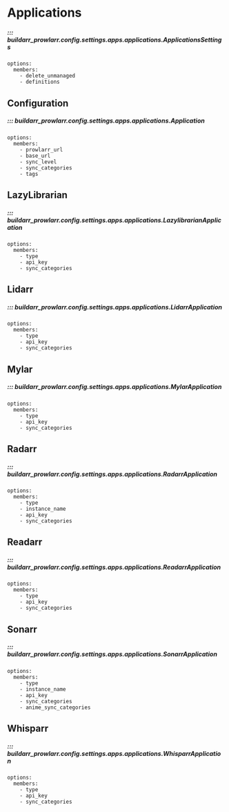 # Applications

##### ::: buildarr_prowlarr.config.settings.apps.applications.ApplicationsSettings
    options:
      members:
        - delete_unmanaged
        - definitions

## Configuration

##### ::: buildarr_prowlarr.config.settings.apps.applications.Application
    options:
      members:
        - prowlarr_url
        - base_url
        - sync_level
        - sync_categories
        - tags

## LazyLibrarian

##### ::: buildarr_prowlarr.config.settings.apps.applications.LazylibrarianApplication
    options:
      members:
        - type
        - api_key
        - sync_categories

## Lidarr

##### ::: buildarr_prowlarr.config.settings.apps.applications.LidarrApplication
    options:
      members:
        - type
        - api_key
        - sync_categories

## Mylar

##### ::: buildarr_prowlarr.config.settings.apps.applications.MylarApplication
    options:
      members:
        - type
        - api_key
        - sync_categories

## Radarr

##### ::: buildarr_prowlarr.config.settings.apps.applications.RadarrApplication
    options:
      members:
        - type
        - instance_name
        - api_key
        - sync_categories

## Readarr

##### ::: buildarr_prowlarr.config.settings.apps.applications.ReadarrApplication
    options:
      members:
        - type
        - api_key
        - sync_categories

## Sonarr

##### ::: buildarr_prowlarr.config.settings.apps.applications.SonarrApplication
    options:
      members:
        - type
        - instance_name
        - api_key
        - sync_categories
        - anime_sync_categories

## Whisparr

##### ::: buildarr_prowlarr.config.settings.apps.applications.WhisparrApplication
    options:
      members:
        - type
        - api_key
        - sync_categories
